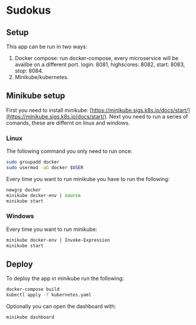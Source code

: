 # Sudokus

## Setup
This app can be run in two ways:
1. Docker compose: run docker-compose, every microservice will be availbe on a different port. login: 8081, highscores: 8082, start: 8083, stop: 8084.
2. Minikube/kubernetes.

## Minikube setup
First you need to install minikube: [https://minikube.sigs.k8s.io/docs/start/](https://minikube.sigs.k8s.io/docs/start/).
Next you need to run a series of comands, these are differnt on linux and windows.

### Linux
The following command you only need to run once:
```sh
sudo groupadd docker
sudo usermod -aG docker $USER
```

Every time you want to run minikube you have to run the following:
```sh
newgrp docker
minikube docker-env | source
minikube start
```


### Windows
Every time you want to run minikube:
```sh
minikube docker-env | Invoke-Expression
minikube start
```

## Deploy
To deploy the app in minikube run the following:
```sh
docker-compose build
kubectl apply -f kubernetes.yaml
```

Optionally you can open the dashboard with:
```sh
minikube dashboard
```